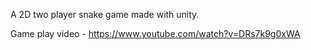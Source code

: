 A 2D two player snake game made with unity.

Game play video - https://www.youtube.com/watch?v=DRs7k9g0xWA
